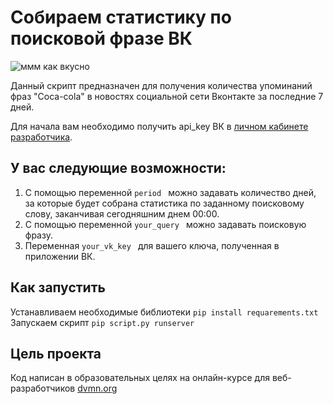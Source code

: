 # Собираем статистику по поисковой фразе ВК

![ммм как вкусно](https://dvmn.org/media/lessons/coca-cola.jpg)

Данный скрипт предназначен для получения количества упоминаний фраз "Coca-cola" в новостях социальной сети Вконтакте за последние 7 дней. 

Для начала вам необходимо получить api_key ВК в [личном кабинете разработчика](https://vk.com/dev/access_token?f=3.%20Сервисный%20ключ%20доступа).

 ## У вас следующие возможности:
 1) С помощью переменной ``period `` можно задавать количество дней, за которые будет собрана статистика по заданному поисковому слову, заканчивая сегодняшним днем 00:00. 
 2) С помощью переменной ``your_query `` можно задавать поисковую фразу. 
 3) Переменная ``your_vk_key `` для вашего ключа, полученная в приложении ВК. 
 
 
## Как запустить
 Устанавливаем необходимые библиотеки
 ``pip install requarements.txt`` 
Запускаем скрипт
  ``pip script.py runserver`` 
 
## Цель проекта
Код написан в образовательных целях на онлайн-курсе для веб-разработчиков [dvmn.org](https://dvmn.org/modules/) 
